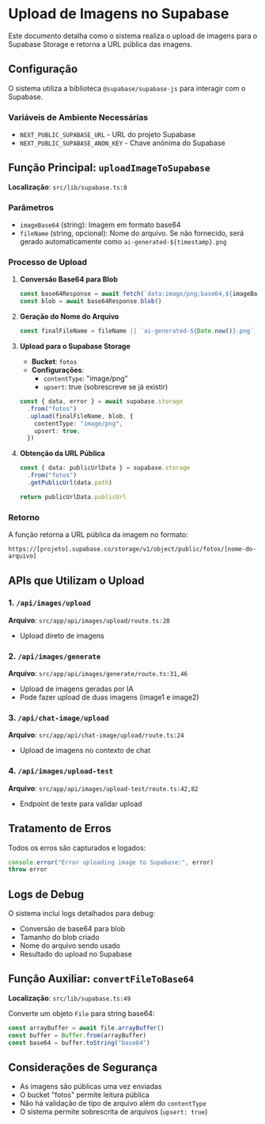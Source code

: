 # Upload de Imagens no Supabase

Este documento detalha como o sistema realiza o upload de imagens para o Supabase Storage e retorna a URL pública das imagens.

## Configuração

O sistema utiliza a biblioteca `@supabase/supabase-js` para interagir com o Supabase.

### Variáveis de Ambiente Necessárias
- `NEXT_PUBLIC_SUPABASE_URL` - URL do projeto Supabase
- `NEXT_PUBLIC_SUPABASE_ANON_KEY` - Chave anônima do Supabase

## Função Principal: `uploadImageToSupabase`

**Localização**: `src/lib/supabase.ts:8`

### Parâmetros
- `imageBase64` (string): Imagem em formato base64
- `fileName` (string, opcional): Nome do arquivo. Se não fornecido, será gerado automaticamente como `ai-generated-${timestamp}.png`

### Processo de Upload

1. **Conversão Base64 para Blob**
   ```typescript
   const base64Response = await fetch(`data:image/png;base64,${imageBase64}`)
   const blob = await base64Response.blob()
   ```

2. **Geração do Nome do Arquivo**
   ```typescript
   const finalFileName = fileName || `ai-generated-${Date.now()}.png`
   ```

3. **Upload para o Supabase Storage**
   - **Bucket**: `fotos`
   - **Configurações**:
     - `contentType`: "image/png"
     - `upsert`: true (sobrescreve se já existir)

   ```typescript
   const { data, error } = await supabase.storage
     .from("fotos")
     .upload(finalFileName, blob, {
       contentType: "image/png",
       upsert: true,
     })
   ```

4. **Obtenção da URL Pública**
   ```typescript
   const { data: publicUrlData } = supabase.storage
     .from("fotos")
     .getPublicUrl(data.path)
   
   return publicUrlData.publicUrl
   ```

### Retorno
A função retorna a URL pública da imagem no formato:
```
https://[projeto].supabase.co/storage/v1/object/public/fotos/[nome-do-arquivo]
```

## APIs que Utilizam o Upload

### 1. `/api/images/upload` 
**Arquivo**: `src/app/api/images/upload/route.ts:28`
- Upload direto de imagens

### 2. `/api/images/generate`
**Arquivo**: `src/app/api/images/generate/route.ts:31,46`
- Upload de imagens geradas por IA
- Pode fazer upload de duas imagens (image1 e image2)

### 3. `/api/chat-image/upload`
**Arquivo**: `src/app/api/chat-image/upload/route.ts:24`
- Upload de imagens no contexto de chat

### 4. `/api/images/upload-test`
**Arquivo**: `src/app/api/images/upload-test/route.ts:42,82`
- Endpoint de teste para validar upload

## Tratamento de Erros

Todos os erros são capturados e logados:
```typescript
console.error("Error uploading image to Supabase:", error)
throw error
```

## Logs de Debug

O sistema inclui logs detalhados para debug:
- Conversão de base64 para blob
- Tamanho do blob criado
- Nome do arquivo sendo usado
- Resultado do upload no Supabase

## Função Auxiliar: `convertFileToBase64`

**Localização**: `src/lib/supabase.ts:49`

Converte um objeto `File` para string base64:
```typescript
const arrayBuffer = await file.arrayBuffer()
const buffer = Buffer.from(arrayBuffer)
const base64 = buffer.toString("base64")
```

## Considerações de Segurança

- As imagens são públicas uma vez enviadas
- O bucket "fotos" permite leitura pública
- Não há validação de tipo de arquivo além do `contentType`
- O sistema permite sobrescrita de arquivos (`upsert: true`)